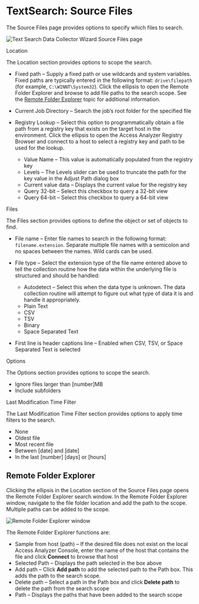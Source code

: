 # TextSearch: Source Files

The Source Files page provides options to specify which files to search.

![Text Search Data Collector Wizard Source Files page](/img/product_docs/accessanalyzer/admin/datacollector/textsearch/sourcefiles.webp)

Location

The Location section provides options to scope the search.

- Fixed path – Supply a fixed path or use wildcards and system variables. Fixed paths are typically
  entered in the following format: `drive\filepath` (for example, `C:\WINNT\System32`). Click the
  ellipsis to open the Remote Folder Explorer and browse to add file paths to the search scope. See
  the [Remote Folder Explorer](#remote-folder-explorer) topic for additional information.
- Current Job Directory – Search the job’s root folder for the specified file
- Registry Lookup – Select this option to programmatically obtain a file path from a registry key
  that exists on the target host in the environment. Click the ellipsis to open the Access Analyzer
  Registry Browser and connect to a host to select a registry key and path to be used for the
  lookup.

  - Value Name – This value is automatically populated from the registry key
  - Levels – The Levels slider can be used to truncate the path for the key value in the Adjust
    Path dialog box
  - Current value data – Displays the current value for the registry key
  - Query 32-bit – Select this checkbox to query a 32-bit view
  - Query 64-bit – Select this checkbox to query a 64-bit view

Files

The Files section provides options to define the object or set of objects to find.

- File name – Enter file names to search in the following format: `filename.extension`. Separate
  multiple file names with a semicolon and no spaces between the names. Wild cards can be used.
- File type – Select the extension type of the file name entered above to tell the collection
  routine how the data within the underlying file is structured and should be handled:

  - Autodetect – Select this when the data type is unknown. The data collection routine will
    attempt to figure out what type of data it is and handle it appropriately.
  - Plain Text
  - CSV
  - TSV
  - Binary
  - Space Separated Text

- First line is header captions line – Enabled when CSV, TSV, or Space Separated Text is selected

Options

The Options section provides options to scope the search.

- Ignore files larger than [number]MB
- Include subfolders

Last Modification Time Filter

The Last Modification Time Filter section provides options to apply time filters to the search.

- None
- Oldest file
- Most recent file
- Between [date] and [date]
- In the last [number] [days] or [hours]

## Remote Folder Explorer

Clicking the ellipsis in the Location section of the Source Files page opens the Remote Folder
Explorer search window. In the Remote Folder Explorer window, navigate to the file folder location
and add the path to the scope. Multiple paths can be added to the scope.

![Remote Folder Explorer window](/img/product_docs/accessanalyzer/admin/datacollector/textsearch/remotefolderexplorer.webp)

The Remote Folder Explorer functions are:

- Sample from host (path) – If the desired file does not exist on the local Access Analyzer Console,
  enter the name of the host that contains the file and click **Connect** to browse that host
- Selected Path – Displays the path selected in the box above
- Add path – Click **Add path** to add the selected path to the Path box. This adds the path to the
  search scope.
- Delete path – Select a path in the Path box and click **Delete path** to delete the path from the
  search scope
- Path – Displays the paths that have been added to the search scope
